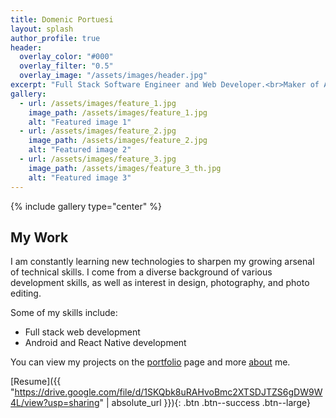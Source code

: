 ```yaml
---
title: Domenic Portuesi
layout: splash
author_profile: true
header:
  overlay_color: "#000"
  overlay_filter: "0.5"
  overlay_image: "/assets/images/header.jpg"
excerpt: "Full Stack Software Engineer and Web Developer.<br>Maker of Android apps."
gallery:
  - url: /assets/images/feature_1.jpg
    image_path: /assets/images/feature_1.jpg
    alt: "Featured image 1"
  - url: /assets/images/feature_2.jpg
    image_path: /assets/images/feature_2.jpg
    alt: "Featured image 2"
  - url: /assets/images/feature_3.jpg
    image_path: /assets/images/feature_3_th.jpg
    alt: "Featured image 3"
---
```


{% include gallery type="center" %}

## My Work
I am constantly learning new technologies to sharpen my growing arsenal of technical skills. I come from a diverse background of various development skills, as well as interest in design, photography, and photo editing.

Some of my skills include: 

- Full stack web development
- Android and React Native development

You can view my projects on the [portfolio](/software/) page and more [about](/about/) me.

[Resume]({{ "https://drive.google.com/file/d/1SKQbk8uRAHvoBmc2XTSDJTZS6gDW9W4L/view?usp=sharing" | absolute_url }}){: .btn .btn--success .btn--large}


